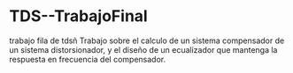 # TDS--TrabajoFinal
trabajo fila de tdsñ
Trabajo sobre el calculo de un sistema compensador de un sistema distorsionador, y el diseño de un ecualizador que mantenga la respuesta en frecuencia del compensador.
